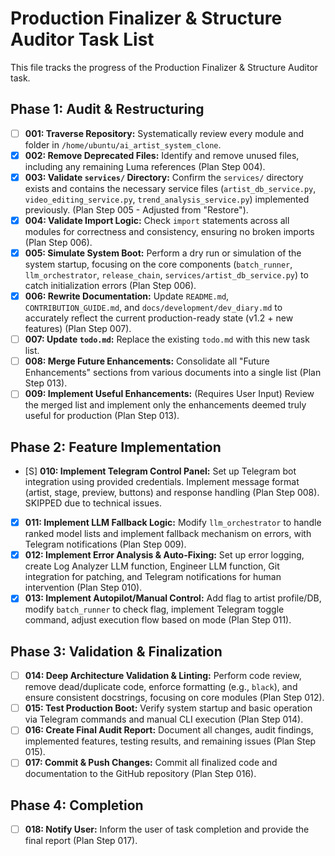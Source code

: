 # Production Finalizer & Structure Auditor Task List

This file tracks the progress of the Production Finalizer & Structure Auditor task.

## Phase 1: Audit & Restructuring

- [ ] **001: Traverse Repository:** Systematically review every module and folder in `/home/ubuntu/ai_artist_system_clone`.
- [X] **002: Remove Deprecated Files:** Identify and remove unused files, including any remaining Luma references (Plan Step 004).
- [X] **003: Validate `services/` Directory:** Confirm the `services/` directory exists and contains the necessary service files (`artist_db_service.py`, `video_editing_service.py`, `trend_analysis_service.py`) implemented previously. (Plan Step 005 - Adjusted from "Restore").
- [X] **004: Validate Import Logic:** Check `import` statements across all modules for correctness and consistency, ensuring no broken imports (Plan Step 006).
- [X] **005: Simulate System Boot:** Perform a dry run or simulation of the system startup, focusing on the core components (`batch_runner`, `llm_orchestrator`, `release_chain`, `services/artist_db_service.py`) to catch initialization errors (Plan Step 006).
- [X] **006: Rewrite Documentation:** Update `README.md`, `CONTRIBUTION_GUIDE.md`, and `docs/development/dev_diary.md` to accurately reflect the current production-ready state (v1.2 + new features) (Plan Step 007).
- [ ] **007: Update `todo.md`:** Replace the existing `todo.md` with this new task list.
- [ ] **008: Merge Future Enhancements:** Consolidate all "Future Enhancements" sections from various documents into a single list (Plan Step 013).
- [ ] **009: Implement Useful Enhancements:** (Requires User Input) Review the merged list and implement only the enhancements deemed truly useful for production (Plan Step 013).

## Phase 2: Feature Implementation

- [S] **010: Implement Telegram Control Panel:** Set up Telegram bot integration using provided credentials. Implement message format (artist, stage, preview, buttons) and response handling (Plan Step 008). SKIPPED due to technical issues.
- [X] **011: Implement LLM Fallback Logic:** Modify `llm_orchestrator` to handle ranked model lists and implement fallback mechanism on errors, with Telegram notifications (Plan Step 009).
- [X] **012: Implement Error Analysis & Auto-Fixing:** Set up error logging, create Log Analyzer LLM function, Engineer LLM function, Git integration for patching, and Telegram notifications for human intervention (Plan Step 010).
- [X] **013: Implement Autopilot/Manual Control:** Add flag to artist profile/DB, modify `batch_runner` to check flag, implement Telegram toggle command, adjust execution flow based on mode (Plan Step 011).

## Phase 3: Validation & Finalization

- [ ] **014: Deep Architecture Validation & Linting:** Perform code review, remove dead/duplicate code, enforce formatting (e.g., `black`), and ensure consistent docstrings, focusing on core modules (Plan Step 012).
- [ ] **015: Test Production Boot:** Verify system startup and basic operation via Telegram commands and manual CLI execution (Plan Step 014).
- [ ] **016: Create Final Audit Report:** Document all changes, audit findings, implemented features, testing results, and remaining issues (Plan Step 015).
- [ ] **017: Commit & Push Changes:** Commit all finalized code and documentation to the GitHub repository (Plan Step 016).

## Phase 4: Completion

- [ ] **018: Notify User:** Inform the user of task completion and provide the final report (Plan Step 017).

